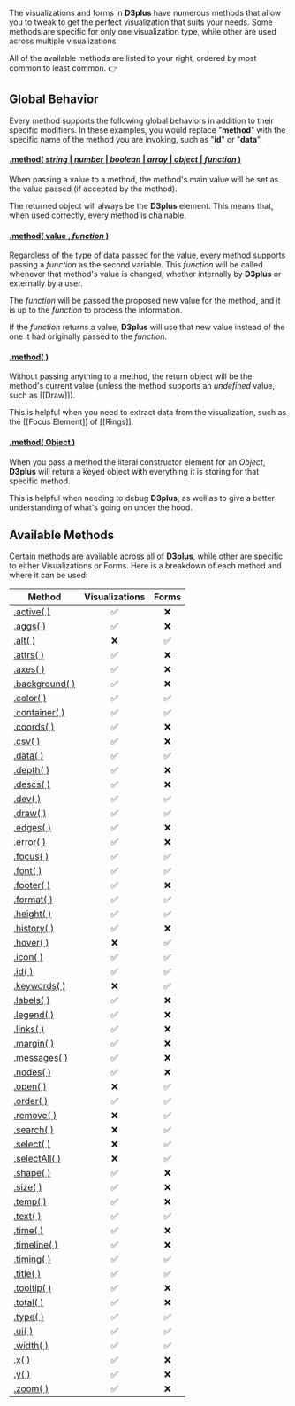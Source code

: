 The visualizations and forms in **D3plus** have numerous methods that allow you to tweak to get the perfect visualization that suits your needs. Some methods are specific for only one visualization type, while other are used across multiple visualizations.

All of the available methods are listed to your right, ordered by most common to least common. :point_right:

## Global Behavior

Every method supports the following global behaviors in addition to their specific modifiers. In these examples, you would replace "**method**" with the specific name of the method you are invoking, such as "**id**" or "**data**".

#### <a name="value" href="#wiki-value">.method( *string* | *number* | *boolean* | *array* | *object* | *function* )</a>

When passing a value to a method, the method's main value will be set as the value passed (if accepted by the method).

The returned object will always be the **D3plus** element. This means that, when used correctly, every method is chainable.

#### <a name="callback" href="#wiki-callback">.method( value , *function* )</a>

Regardless of the type of data passed for the value, every method supports passing a *function* as the second variable. This *function* will be called whenever that method's value is changed, whether internally by **D3plus** or externally by a user.

The *function* will be passed the proposed new value for the method, and it is up to the *function* to process the information.

If the *function* returns a value, **D3plus** will use that new value instead of the one it had originally passed to the *function*.

#### <a name="undefined" href="#wiki-undefined">.method( )</a>

Without passing anything to a method, the return object will be the method's current value (unless the method supports an *undefined* value, such as [[Draw]]).

This is helpful when you need to extract data from the visualization, such as the [[Focus Element]] of [[Rings]].

#### <a name="Object" href="#wiki-Object">.method( Object )</a>

When you pass a method the literal constructor element for an *Object*, **D3plus** will return a keyed object with everything it is storing for that specific method.

This is helpful when needing to debug **D3plus**, as well as to give a better understanding of what's going on under the hood.

## Available Methods

Certain methods are available across all of **D3plus**, while other are specific to either Visualizations or Forms. Here is a breakdown of each method and where it can be used:

| Method | Visualizations | Forms |
| --- | :-: | :-: |
| [.active( )](Segmenting-Data#active) | :white_check_mark: | :x: |
| [.aggs( )](Custom-Aggregations) | :white_check_mark: | :x: |
| [.alt( )](Alt-Text-Parameters) | :x: | :white_check_mark: |
| [.attrs( )](Attribute-Data) | :white_check_mark: | :x: |
| [.axes( )](Axis-Parameters#axes) | :white_check_mark: | :x: |
| [.background( )](Background) | :white_check_mark: | :x: |
| [.color( )](Color-Parameters) | :white_check_mark: | :white_check_mark: |
| [.container( )](Container-Element) | :white_check_mark: | :white_check_mark: |
| [.coords( )](Geography-Data) | :white_check_mark: | :x: |
| [.csv( )](CSV-Export) | :white_check_mark: | :x: |
| [.data( )](Data-Points) | :white_check_mark: | :white_check_mark: |
| [.depth( )](Visible-Depth) | :white_check_mark: | :x: |
| [.descs( )](Value-Definitions) | :white_check_mark: | :x: |
| [.dev( )](Verbose-Mode) | :white_check_mark: | :white_check_mark: |
| [.draw( )](Draw) | :white_check_mark: | :white_check_mark: |
| [.edges( )](Edges-List) | :white_check_mark: | :x: |
| [.error( )](Custom-Error-Message) | :white_check_mark: | :x: |
| [.focus( )](Focus-Element) | :white_check_mark: | :white_check_mark: |
| [.font( )](Font-Styles) | :white_check_mark: | :white_check_mark: |
| [.footer( )](Custom-Footer) | :white_check_mark: | :x: |
| [.format( )](Value-Formatting) | :white_check_mark: | :white_check_mark: |
| [.height( )](Height) | :white_check_mark: | :white_check_mark: |
| [.history( )](User-History) | :white_check_mark: | :x: |
| [.hover( )](Hover-Element) | :x: | :white_check_mark: |
| [.icon( )](Icon-Parameters) | :white_check_mark: | :white_check_mark: |
| [.id( )](Unique-ID) | :white_check_mark: | :white_check_mark: |
| [.keywords( )](Keyword-Parameters) | :x: | :white_check_mark: |
| [.labels( )](Data-Labels) | :white_check_mark: | :x: |
| [.legend( )](Legend) | :white_check_mark: | :x: |
| [.links( )](Link-Styles) | :white_check_mark: | :x: |
| [.margin( )](Outer-Margins) | :white_check_mark: | :x: |
| [.messages( )](Status-Messages) | :white_check_mark: | :x: |
| [.nodes( )](Node-Positions) | :white_check_mark: | :x: |
| [.open( )](Open) | :x: | :white_check_mark: |
| [.order( )](Data-Ordering) | :white_check_mark: | :white_check_mark: |
| [.remove( )](Remove) | :x: | :white_check_mark: |
| [.search( )](Search-Box) | :x: | :white_check_mark: |
| [.select( )](Selecting-Elements) | :x: | :white_check_mark: |
| [.selectAll( )](Selecting-Elements#selectall) | :x: | :white_check_mark: |
| [.shape( )](Data-Shapes) | :white_check_mark: | :x: |
| [.size( )](Size-Parameters) | :white_check_mark: | :x: |
| [.temp( )](Segmenting-Data#temp) | :white_check_mark: | :x: |
| [.text( )](Text-Parameters) | :white_check_mark: | :white_check_mark: |
| [.time( )](Time-Parameters) | :white_check_mark: | :x: |
| [.timeline( )](Timeline) | :white_check_mark: | :x: |
| [.timing( )](Animation-Timing) | :white_check_mark: | :white_check_mark: |
| [.title( )](Custom-Titles) | :white_check_mark: | :white_check_mark: |
| [.tooltip( )](Tooltip-Parameters) | :white_check_mark: | :x: |
| [.total( )](Segmenting-Data#total) | :white_check_mark: | :x: |
| [.type( )](Output-Type) | :white_check_mark: | :white_check_mark: |
| [.ui( )](Interface-Elements) | :white_check_mark: | :white_check_mark: |
| [.width( )](Width) | :white_check_mark: | :white_check_mark: |
| [.x( )](Axis-Parameters) | :white_check_mark: | :x: |
| [.y( )](Axis-Parameters) | :white_check_mark: | :x: |
| [.zoom( )](Zooming) | :white_check_mark: | :x: |
